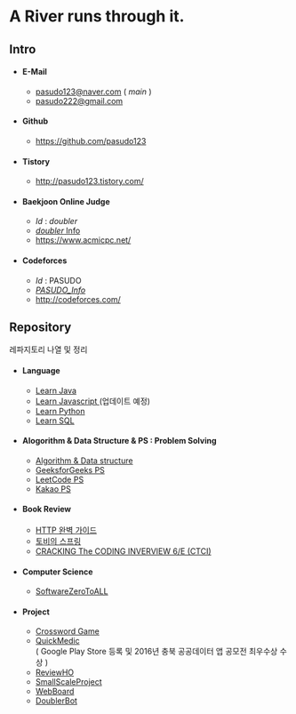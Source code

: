 # A River runs through it.

## Intro 
* #### E-Mail
  * pasudo123@naver.com ( _main_ )
  * pasudo222@gmail.com
* #### Github
  * <https://github.com/pasudo123>
* #### Tistory
  * <http://pasudo123.tistory.com/>
* #### Baekjoon Online Judge
  * _Id_ : _doubler_
  * [ _doubler_ Info ](https://www.acmicpc.net/user/doubler)
  * <https://www.acmicpc.net/>
* #### Codeforces
  * _Id_ : PASUDO
  * [ _PASUDO_Info_ ](http://codeforces.com/profile/PASUDO)
  * <http://codeforces.com/>
  
  
  
## Repository
레파지토리 나열 및 정리
* #### Language
  * [ Learn Java ](https://github.com/pasudo123/LearnJava)
  * [ Learn Javascript ](#) (업데이트 예정)
  * [ Learn Python ](https://github.com/pasudo123/LearnPython)
  * [ Learn SQL ](https://github.com/pasudo123/LearnSQL)
  
* #### Alogorithm & Data Structure & PS : Problem Solving
  * [ Algorithm & Data structure ](https://github.com/pasudo123/Algorithms)
  * [ GeeksforGeeks PS ](https://github.com/pasudo123/Algorithms/tree/master/GeeksForGeeks)
  * [ LeetCode PS ](https://github.com/pasudo123/Algorithms/tree/master/LeetCode)
  * [ Kakao PS ](https://github.com/pasudo123/Algorithms/tree/master/Kakao)
  
* #### Book Review
  * [ HTTP 완벽 가이드 ](https://github.com/pasudo123/BookStudy/tree/master/HTTP%20%EC%99%84%EB%B2%BD%20%EA%B0%80%EC%9D%B4%EB%93%9C)
  * [ 토비의 스프링 ](https://github.com/pasudo123/BookStudy/tree/master/%ED%86%A0%EB%B9%84%EC%9D%98%20%EC%8A%A4%ED%94%84%EB%A7%81)
  * [ CRACKING The CODING INVERVIEW 6/E (CTCI) ](https://github.com/pasudo123/BookStudy/tree/master/CRACKING%20The%20CODING%20INVERVIEW%206E)  
* #### Computer Science
  * [ SoftwareZeroToALL ](https://github.com/pasudo123/SoftwareZeroToALL)
  
* #### Project
  * [ Crossword Game ](https://github.com/pasudo123/Crossword)
  * [ QuickMedic ](https://play.google.com/store/apps/details?id=quickmedic.boxsoftware.jhkim.quickmedic)  
  ( Google Play Store 등록 및 2016년 충북 공공데이터 앱 공모전 최우수상 수상 )
  * [ ReviewHO ](https://github.com/pasudo123/Review-HO)    
  * [ SmallScaleProject ](https://github.com/pasudo123/SmallScaleProject)
  * [ WebBoard ](https://github.com/pasudo123/WebBoard)
  * [ DoublerBot ](https://github.com/pasudo123/DoublerBot)


